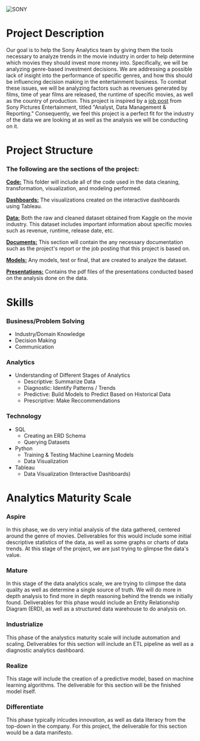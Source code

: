 ![SONY](https://github.com/LMU-MSBA/Sony-Analytics-Hub/assets/123483802/724104f0-31c1-4017-8348-8fbcbc5b132c)

# Project Description

Our goal is to help the Sony Analytics team by giving them the tools necessary to analyze trends in the movie industry in order to help determine which movies they should invest more money into. Specifically, we will be analyzing genre-based investment decisions. We are addressing a possible lack of insight into the performance of specific genres, and how this should be influencing decision making in the entertainment business. To combat these issues, we will be analyzing factors such as revenues generated by films, time of year films are released, the runtime of specific movies, as well as the country of production. This project is inspired by a [job post](https://github.com/LMU-MSBA/Sony-Analytics-Hub/blob/main/docs/proposal/Sony_Analyst.pdf) from Sony Pictures Entertainment, titled "Analyst, Data Management & Reporting." Consequently, we feel this project is a perfect fit for the industry of the data we are looking at as well as the analysis we will be conducting on it.


# Project Structure
### The following are the sections of the project:
[**Code:**](https://github.com/LMU-MSBA/Sony-Analytics-Hub/tree/main/code/dashboards) This folder will include all of the code used in the data cleaning, transformation, visualization, and modeling performed.

[**Dashboards:**](https://github.com/LMU-MSBA/Sony-Analytics-Hub/tree/main/dashboards) The visualizations created on the interactive dashboards using Tableau.

[**Data:**](https://github.com/LMU-MSBA/Sony-Analytics-Hub/tree/main/data) Both the raw and cleaned dataset obtained from Kaggle on the movie industry. This dataset includes important information about specific movies such as revenue, runtime, release date, etc. 

[**Documents:**](https://github.com/LMU-MSBA/Sony-Analytics-Hub/tree/main/docs) This section will contain the any necessary documentation such as the project's report or the job posting that this project is based on.

[**Models:**](https://github.com/LMU-MSBA/Sony-Analytics-Hub/tree/main/models) Any models, test or final, that are created to analyze the dataset.

[**Presentations:**](https://github.com/LMU-MSBA/Sony-Analytics-Hub/tree/main/presentations) Contains the pdf files of the presentations conducted based on the analysis done on the data.


# Skills

### Business/Problem Solving
- Industry/Domain Knowledge
- Decision Making
- Communication

### Analytics
- Understanding of Different Stages of Analytics
  - Descriptive: Summarize Data
  - Diagnostic: Identify Patterns / Trends
  - Predictive: Build Models to Predict Based on Historical Data
  - Prescriptive: Make Reccommendations

### Technology
- SQL
  - Creating an ERD Schema
  - Querying Datasets
- Python
  - Training & Testing Machine Learning Models
  - Data Visualization
- Tableau
  - Data Visualization (Interactive Dashboards)

# Analytics Maturity Scale
### Aspire
In this phase, we do very initial analysis of the data gathered, centered around the genre of movies. Deliverables for this would include some initial descriptive statistics of the data, as well as some graphs or charts of data trends. At this stage of the project, we are just trying to glimpse the data's value.
### Mature
In this stage of the data analytics scale, we are trying to climpse the data quality as well as determine a single source of truth. We will do more in depth analysis to find more in depth reasoning behind the trends we initially found. Deliverables for this phase would include an Entity Relationship Diagram (ERD), as well as a structured data warehouse to do analysis on.
### Industrialize
This phase of the analystics maturity scale will include automation and scaling. Deliverables for this section will include an ETL pipeline as well as a diagnostic analytics dashboard.
### Realize
This stage will include the creation of a predictive model, based on machine learning algorithms. The deliverable for this section will be the finished model itself.
### Differentiate
This phase typically inlcudes innovation, as well as data literacy from the top-down in the company. For this project, the deliverable for this section would be a data manifesto.
